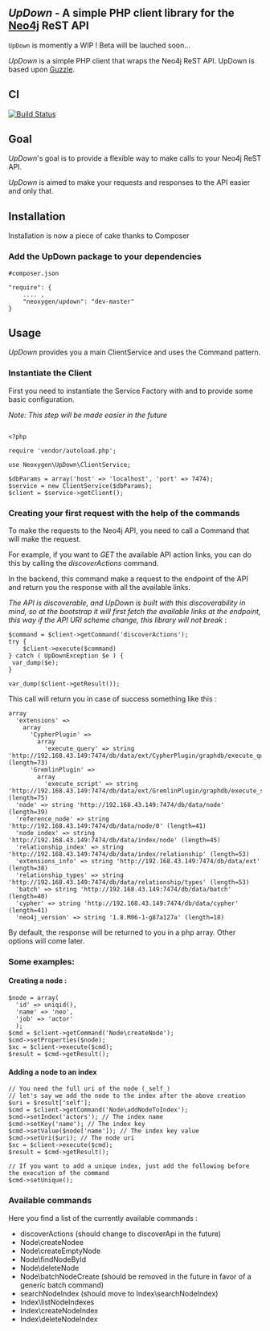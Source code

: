 ## *UpDown* - A simple PHP client library for the [Neo4j](http://neo4j.org) ReST API

`UpDown` is momently a WIP ! Beta will be lauched soon...

*UpDown* is a simple PHP client that wraps the Neo4j ReST API. UpDown is based upon [Guzzle](https://github.com/guzzle/guzzle).

## CI

[![Build Status](https://secure.travis-ci.org/neoxygen/updown.png?branch=master)](http://travis-ci.org/neoxygen/updown)

## Goal

*UpDown*'s goal is to provide a flexible way to make calls to your Neo4j ReST API. 

*UpDown* is aimed to make your requests and responses to the API easier and only that.

## Installation

Installation is now a piece of cake thanks to Composer

### Add the UpDown package to your dependencies

````
#composer.json

"require": {
    .... ,
    "neoxygen/updown": "dev-master"
}
````

## Usage

*UpDown* provides you a main ClientService and uses the Command pattern.

### Instantiate the Client

First you need to instantiate the Service Factory with and to provide some basic configuration.

_Note: This step will be made easier in the future_

````

<?php

require 'vendor/autoload.php';

use Neoxygen\UpDown\ClientService;

$dbParams = array('host' => 'localhost', 'port' => 7474);
$service = new ClientService($dbParams);
$client = $service->getClient();

````

### Creating your first request with the help of the commands

To make the requests to the Neo4j API, you need to call a Command that will make the request.

For example, if you want to *GET* the available API action links, you can do this by calling the *discoverActions* command.

In the backend, this command make a request to the endpoint of the API and return you the response with all the available links.

_The API is discoverable, and *UpDown* is built with this discoverability in mind, so at the bootstrap it will first fetch the 
available links at the endpoint, this way if the API URI scheme change, this library will not break_ :


````
$command = $client->getCommand('discoverActions');
try {
    $client->execute($command)
} catch ( UpDownException $e ) {
 var_dump($e);
}

var_dump($client->getResult());

````


This call will return you in case of success something like this :


````
array
  'extensions' => 
    array
      'CypherPlugin' => 
        array
          'execute_query' => string 'http://192.168.43.149:7474/db/data/ext/CypherPlugin/graphdb/execute_query' (length=73)
      'GremlinPlugin' => 
        array
          'execute_script' => string 'http://192.168.43.149:7474/db/data/ext/GremlinPlugin/graphdb/execute_script' (length=75)
  'node' => string 'http://192.168.43.149:7474/db/data/node' (length=39)
  'reference_node' => string 'http://192.168.43.149:7474/db/data/node/0' (length=41)
  'node_index' => string 'http://192.168.43.149:7474/db/data/index/node' (length=45)
  'relationship_index' => string 'http://192.168.43.149:7474/db/data/index/relationship' (length=53)
  'extensions_info' => string 'http://192.168.43.149:7474/db/data/ext' (length=38)
  'relationship_types' => string 'http://192.168.43.149:7474/db/data/relationship/types' (length=53)
  'batch' => string 'http://192.168.43.149:7474/db/data/batch' (length=40)
  'cypher' => string 'http://192.168.43.149:7474/db/data/cypher' (length=41)
  'neo4j_version' => string '1.8.M06-1-g87a127a' (length=18)

````

By default, the response will be returned to you in a php array. Other options will come later.


### Some examples:

#### Creating a node :
````
$node = array(
  'id' => uniqid(),
  'name' => 'neo',
  'job' => 'actor'
  );
$cmd = $client->getCommand('Node\createNode');
$cmd->setProperties($node);
$xc = $client->execute($cmd);
$result = $cmd->getResult();
````

#### Adding a node to an index
````
// You need the full uri of the node (_self_)
// let's say we add the node to the index after the above creation
$uri = $result['self'];
$cmd = $client->getCommand('Node\addNodeToIndex');
$cmd->setIndex('actors'); // The index name
$cmd->setKey('name'); // The index key
$cmd->setValue($node['name']); // The index key value
$cmd->setUri($uri); // The node uri
$xc = $client->execute($cmd);
$result = $cmd->getResult();

// If you want to add a unique index, just add the following before the execution of the command
$cmd->setUnique();
````



### Available commands

Here you find a list of the currently available commands :

* discoverActions (should change to discoverApi in the future)
* Node\createNodee
* Node\createEmptyNode
* Node\findNodeById
* Node\deleteNode
* Node\batchNodeCreate (should be removed in the future in favor of a generic batch command)
* searchNodeIndex (should move to Index\searchNodeIndex)
* Index\listNodeIndexes
* Index\createNodeIndex
* Index\deleteNodeIndex

